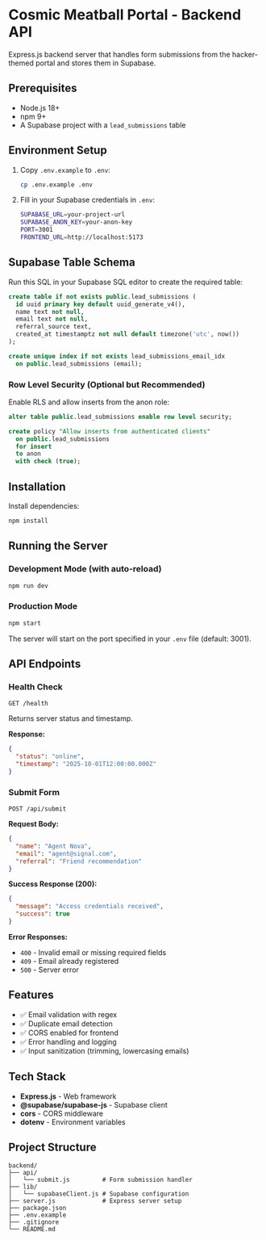 # Cosmic Meatball Portal - Backend API

Express.js backend server that handles form submissions from the hacker-themed portal and stores them in Supabase.

## Prerequisites

- Node.js 18+
- npm 9+
- A Supabase project with a `lead_submissions` table

## Environment Setup

1. Copy `.env.example` to `.env`:
   ```bash
   cp .env.example .env
   ```

2. Fill in your Supabase credentials in `.env`:
   ```bash
   SUPABASE_URL=your-project-url
   SUPABASE_ANON_KEY=your-anon-key
   PORT=3001
   FRONTEND_URL=http://localhost:5173
   ```

## Supabase Table Schema

Run this SQL in your Supabase SQL editor to create the required table:

```sql
create table if not exists public.lead_submissions (
  id uuid primary key default uuid_generate_v4(),
  name text not null,
  email text not null,
  referral_source text,
  created_at timestamptz not null default timezone('utc', now())
);

create unique index if not exists lead_submissions_email_idx
  on public.lead_submissions (email);
```

### Row Level Security (Optional but Recommended)

Enable RLS and allow inserts from the anon role:

```sql
alter table public.lead_submissions enable row level security;

create policy "Allow inserts from authenticated clients"
  on public.lead_submissions
  for insert
  to anon
  with check (true);
```

## Installation

Install dependencies:

```bash
npm install
```

## Running the Server

### Development Mode (with auto-reload)

```bash
npm run dev
```

### Production Mode

```bash
npm start
```

The server will start on the port specified in your `.env` file (default: 3001).

## API Endpoints

### Health Check
```
GET /health
```
Returns server status and timestamp.

**Response:**
```json
{
  "status": "online",
  "timestamp": "2025-10-01T12:00:00.000Z"
}
```

### Submit Form
```
POST /api/submit
```

**Request Body:**
```json
{
  "name": "Agent Nova",
  "email": "agent@signal.com",
  "referral": "Friend recommendation"
}
```

**Success Response (200):**
```json
{
  "message": "Access credentials received",
  "success": true
}
```

**Error Responses:**

- `400` - Invalid email or missing required fields
- `409` - Email already registered
- `500` - Server error

## Features

- ✅ Email validation with regex
- ✅ Duplicate email detection
- ✅ CORS enabled for frontend
- ✅ Error handling and logging
- ✅ Input sanitization (trimming, lowercasing emails)

## Tech Stack

- **Express.js** - Web framework
- **@supabase/supabase-js** - Supabase client
- **cors** - CORS middleware
- **dotenv** - Environment variables

## Project Structure

```
backend/
├── api/
│   └── submit.js         # Form submission handler
├── lib/
│   └── supabaseClient.js # Supabase configuration
├── server.js             # Express server setup
├── package.json
├── .env.example
├── .gitignore
└── README.md
```

